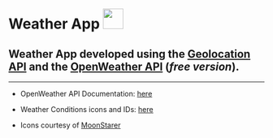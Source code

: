 # Weather App <img src="https://openweathermap.org/img/wn/02d@2x.png" width="40">

## Weather App developed using the [Geolocation API](https://developer.mozilla.org/en-US/docs/Web/API/Geolocation_API) and the [OpenWeather API](https://openweathermap.org/price) (_free version_).

---

- OpenWeather API Documentation: [here](https://openweathermap.org/current)

- Weather Conditions icons and IDs: [here](https://openweathermap.org/weather-conditions#Weather-Condition-Codes-2)

- Icons courtesy of [MoonStarer](https://www.vecteezy.com/vector-art/183413-vector-weather-symbols)
